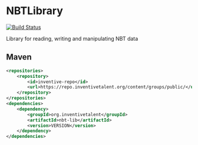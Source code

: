 # NBTLibrary

[![Build Status](https://travis-ci.org/InventivetalentDev/NBTInjector.svg?branch=master)](https://travis-ci.org/InventivetalentDev/NBTInjector)

Library for reading, writing and manipulating NBT data

## Maven
```xml
<repositories>
    <repository>
        <id>inventive-repo</id>
        <url>https://repo.inventivetalent.org/content/groups/public/</url>
    </repository>
</repositories>
<dependencies>
    <dependency>
        <groupId>org.inventivetalent</groupId>
        <artifactId>nbt-lib</artifactId>
        <version>VERSION</version>
    </dependency>
</dependencies>
```
